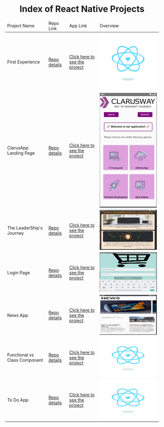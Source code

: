 <p align="center"> 
  
<h1 align="center">Index of React Native Projects</h1>

</p>

<table>
    <thead>
        <tr>
            <td>Project Name</td>
            <td>Repo Link</td>
            <td>App Link</td>
            <td>Overview</td>
        </tr>
    </thead>
    <tbody> 
        <tr>
            <td>First Experience</td>
            <td><a href="https://github.com/nurkocar/MyVeryFirstReactNative-Project" target="_blank">Repo details</a></td>
            <td><a href="https://github.com/nurkocar/MyVeryFirstReactNative-Project/blob/main/README.md">Click here to see the project</a></td>
            <td><img style="width:500px;" src="./gifs/content_heart-react.gif" alt="ProjectView" width=130></td> 
        </tr>
        <tr>
            <td>ClarusApp Landing Page </td>
            <td><a href="https://github.com/nurkocar/Clarusway-Application" target="_blank">Repo details</a></td>
            <td><a href="https://github.com/nurkocar/Clarusway-Application/blob/main/README.md" target="_blank">Click here to see the project</a></td>
            <td><img style="width:500px;" src="./images/ClarusApp.png" alt="ProjectView" width=130></td> 
        </tr>
        <tr>
            <td>The LeaderShip's Journey</td>
            <td><a href="https://github.com/nurkocar/Reusable-Component" target="_blank">Repo details</a></td>
            <td><a href="https://github.com/nurkocar/Reusable-Component/blob/main/README.md" target="_blank">Click here to see the project</a></td>
            <td><img style="width:500px;" src="./images/LeaderShip1.png" alt="ProjectView" height=130></td> 
        </tr>
        <tr>
            <td>Login Page</td>
            <td><a href="https://github.com/nurkocar/Login-Page" target="_blank">Repo details</a></td>
            <td><a href="https://github.com/nurkocar/Login-Page/blob/main/README.md" target="_blank">Click here to see the project</a></td>
            <td><img style="width:500px;" src="./images/LoginPage2.png" alt="ProjectView" height=130></td> 
        </tr>
        <tr>
            <td>News App</td>
            <td><a href="https://github.com/nurkocar/News-Page" target="_blank">Repo details</a></td>
            <td><a href="https://github.com/nurkocar/News-Page/blob/main/README.md" target="_blank">Click here to see the project</a></td>
            <td><img style="width:500px;" src="./images/NewsApp.png" alt="ProjectView" height=130></td> 
        </tr>
        <tr>
            <td>Functional vs Class Component</td>
            <td><a href="https://github.com/nurkocar/Functional-vs-Class-Component" target="_blank">Repo details</a></td>
            <td><a href="https://github.com/nurkocar/Functional-vs-Class-Component" target="_blank">Click here to see the project</a></td>
            <td><img style="width:500px;" src="./gifs/content_heart-react.gif" alt="ProjectView" height=130></td> 
        </tr>
        <tr>
            <td>To Do App</td>
            <td><a href="https://github.com/nurkocar/To-Do-App" target="_blank">Repo details</a></td>
            <td><a href="https://github.com/nurkocar/To-Do-App" target="_blank">Click here to see the project</a></td>
            <td><img style="width:500px;" src="./gifs/content_heart-react.gif" alt="ProjectView" height=130></td> 
        </tr>

</tbody>
</table>
